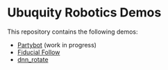 
# Ubuquity Robotics Demos

This repository contains the following demos:

* [Partybot](partybot) (work in progress)
* [Fiducial Follow](fiducial_follow) 
* [dnn_rotate](dnn_ratate) 

